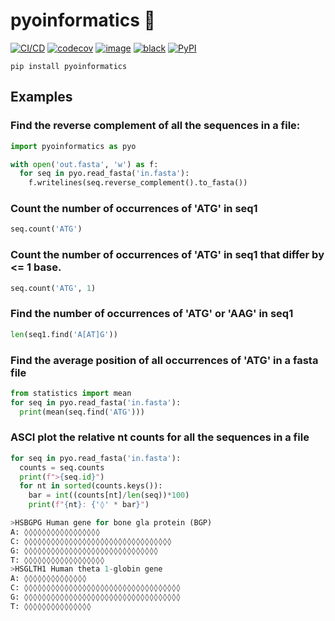 # pyoinformatics 🐍
[![CI/CD](https://github.com/Wytamma/pyoinformatics/workflows/CI/CD/badge.svg)](https://github.com/Wytamma/pyoinformatics/actions?query=workflow%3ACI%2FCD)
[![codecov](https://codecov.io/gh/Wytamma/pyoinformatics/branch/master/graph/badge.svg)](https://codecov.io/gh/Wytamma/pyoinformatics)
[![image](https://img.shields.io/github/license/wytamma/pyoinformatics.svg)](https://img.shields.io/github/license/wytamma/pyoinformatics)
[![black](https://img.shields.io/badge/code%20style-black-000000.svg)](https://img.shields.io/badge/code%20style-black-000000.svg)
[![PyPI](https://img.shields.io/pypi/v/pyoinformatics)](https://pypi.org/project/pyoinformatics/)


`pip install pyoinformatics`

## Examples 

### Find the reverse complement of all the sequences in a file:
```python
import pyoinformatics as pyo

with open('out.fasta', 'w') as f:
  for seq in pyo.read_fasta('in.fasta'):
    f.writelines(seq.reverse_complement().to_fasta())
```

### Count the number of occurrences of 'ATG' in seq1
```python
seq.count('ATG')
```

### Count the number of occurrences of 'ATG' in seq1 that differ by <= 1 base.
```python
seq.count('ATG', 1)
```

### Find the number of occurrences of 'ATG' or 'AAG' in seq1
```python
len(seq1.find('A[AT]G'))
```

### Find the average position of all occurrences of 'ATG' in a fasta file
```python
from statistics import mean
for seq in pyo.read_fasta('in.fasta'):
  print(mean(seq.find('ATG')))
```

### ASCI plot the relative nt counts for all the sequences in a file
```python
for seq in pyo.read_fasta('in.fasta'):
  counts = seq.counts
  print(f">{seq.id}")
  for nt in sorted(counts.keys()):
    bar = int((counts[nt]/len(seq))*100)
    print(f"{nt}: {'◊' * bar}")

>HSBGPG Human gene for bone gla protein (BGP)
A: ◊◊◊◊◊◊◊◊◊◊◊◊◊◊◊◊◊
C: ◊◊◊◊◊◊◊◊◊◊◊◊◊◊◊◊◊◊◊◊◊◊◊◊◊◊◊◊◊◊◊◊◊
G: ◊◊◊◊◊◊◊◊◊◊◊◊◊◊◊◊◊◊◊◊◊◊◊◊◊◊◊◊◊◊
T: ◊◊◊◊◊◊◊◊◊◊◊◊◊◊◊◊◊◊
>HSGLTH1 Human theta 1-globin gene
A: ◊◊◊◊◊◊◊◊◊◊◊◊◊◊
C: ◊◊◊◊◊◊◊◊◊◊◊◊◊◊◊◊◊◊◊◊◊◊◊◊◊◊◊◊◊◊◊◊◊◊◊
G: ◊◊◊◊◊◊◊◊◊◊◊◊◊◊◊◊◊◊◊◊◊◊◊◊◊◊◊◊◊◊◊◊◊◊◊
T: ◊◊◊◊◊◊◊◊◊◊◊◊◊◊◊
```
